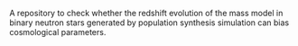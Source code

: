 A repository to check whether the redshift evolution of the mass model in binary neutron stars generated by population synthesis simulation can bias cosmological parameters.
